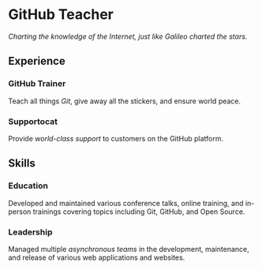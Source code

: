 # GitHub Teacher

_Charting the knowledge of the Internet, just like Galileo charted the stars._

## Experience

### GitHub Trainer

Teach all things _Git_, give away all the stickers, and ensure world peace.

<!--
  Note here: Learners -- yup, you found the error!
  Course maintainers -- leave the italics with * instead of _ for the error case.
-->

### Supportocat

Provide _world-class support_ to customers on the GitHub platform.

## Skills

### Education

Developed and maintained various conference talks, online training, and in-person trainings covering topics including Git, GitHub, and Open Source.

### Leadership

Managed multiple _asynchronous teams_ in the development, maintenance, and release of various web applications and websites.
